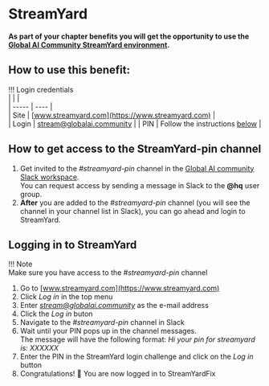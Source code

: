 # StreamYard

**As part of your chapter benefits you will get the opportunity to use the [Global AI Community StreamYard environment](https://www.streamyard.com).**

## How to use this benefit:

!!! Login credentials  
    |       |      |  
    | ----- | ---- |  
    | Site  | [www.streamyard.com](https://www.streamyard.com) |  
    | Login | stream@globalai.community |
    | PIN   | Follow the instructions [below](#how-to-get-access-to-the-streamyard-pin-channel) |

## How to get access to the StreamYard-pin channel

1) Get invited to the *#streamyard-pin* channel in the [Global AI community Slack workspace](slack.md).  
You can request access by sending a message in Slack to the **@hq** user group.
2) **After** you are added to the *#streamyard-pin* channel (you will see the channel in your channel list in Slack), you can go ahead and login to StreamYard.

## Logging in to StreamYard
!!! Note  
    Make sure you have access to the *#streamyard-pin* channel  

1) Go to [www.streamyard.com](https://www.streamyard.com)
2) Click *Log in* in the top menu
3) Enter *stream@globalai.community* as the e-mail address
4) Click the *Log in* buton
5) Navigate to the *#streamyard-pin* channel in Slack
6) Wait until your PIN pops up in the channel messages.  
The message will have the following format: *Hi your pin for streamyard is: XXXXXX*
7) Enter the PIN in the StreamYard login challenge and click on the *Log in* button
8) Congratulations! 🎉 You are now logged in to StreamYardFix 

